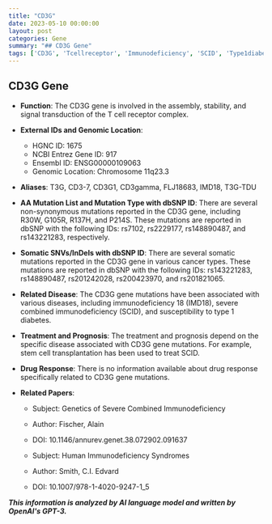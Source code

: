 ```yaml
---
title: "CD3G"
date: 2023-05-10 00:00:00
layout: post
categories: Gene
summary: "## CD3G Gene"
tags: ['CD3G', 'Tcellreceptor', 'Immunodeficiency', 'SCID', 'Type1diabetes', 'Somaticmutations', 'Geneticdisease', 'Stemcelltransplantation']
---
```


## CD3G Gene

- **Function**: The CD3G gene is involved in the assembly, stability, and signal transduction of the T cell receptor complex.

- **External IDs and Genomic Location**:
    - HGNC ID: 1675
    - NCBI Entrez Gene ID: 917
    - Ensembl ID: ENSG00000109063
    - Genomic Location: Chromosome 11q23.3

- **Aliases**: T3G, CD3-7, CD3G1, CD3gamma, FLJ18683, IMD18, T3G-TDU

- **AA Mutation List and Mutation Type with dbSNP ID**: There are several non-synonymous mutations reported in the CD3G gene, including R30W, G105R, R137H, and P214S. These mutations are reported in dbSNP with the following IDs: rs7102, rs2229177, rs148890487, and rs143221283, respectively.

- **Somatic SNVs/InDels with dbSNP ID**: There are several somatic mutations reported in the CD3G gene in various cancer types. These mutations are reported in dbSNP with the following IDs: rs143221283, rs148890487, rs201242028, rs200423970, and rs201821065.

- **Related Disease**: The CD3G gene mutations have been associated with various diseases, including immunodeficiency 18 (IMD18), severe combined immunodeficiency (SCID), and susceptibility to type 1 diabetes.

- **Treatment and Prognosis**: The treatment and prognosis depend on the specific disease associated with CD3G gene mutations. For example, stem cell transplantation has been used to treat SCID.

- **Drug Response**: There is no information available about drug response specifically related to CD3G gene mutations.

- **Related Papers**:
    - Subject: Genetics of Severe Combined Immunodeficiency
    - Author: Fischer, Alain
    - DOI: 10.1146/annurev.genet.38.072902.091637

    - Subject: Human Immunodeficiency Syndromes
    - Author: Smith, C.I. Edvard
    - DOI: 10.1007/978-1-4020-9247-1_5

**_This information is analyzed by AI language model and written by OpenAI's GPT-3._**